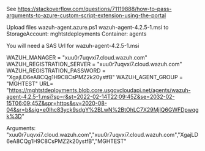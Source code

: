 See https://stackoverflow.com/questions/71119888/how-to-pass-arguments-to-azure-custom-script-extension-using-the-portal

Upload files
    wazuh-agent.azure.ps1
    wazuh-agent-4.2.5-1.msi
to 
    StorageAccount:    mghtstdeployments
    Container:         agents    

You will need a SAS Url for wazuh-agent-4.2.5-1.msi


WAZUH_MANAGER = "xuu0r7uqvxi7.cloud.wazuh.com"
WAZUH_REGISTRATION_SERVER = "xuu0r7uqvxi7.cloud.wazuh.com"
WAZUH_REGISTRATION_PASSWORD = "XgajLD6eA8CQg1H9C8CsPMZ2k20ystfB"
WAZUH_AGENT_GROUP = "MGHTEST"
URL=  "https://mghtstdeployments.blob.core.usgovcloudapi.net/agents/wazuh-agent-4.2.5-1.msi?sp=r&st=2022-02-14T22:09:45Z&se=2032-02-15T06:09:45Z&spr=https&sv=2020-08-04&sr=b&sig=e0Ihc83yck9sdgY%2BLwN%2BtOhLC7X29MjlQ6GWFDpwqgk%3D"

Arguments:
"xuu0r7uqvxi7.cloud.wazuh.com","xuu0r7uqvxi7.cloud.wazuh.com","XgajLD6eA8CQg1H9C8CsPMZ2k20ystfB","MGHTEST"

